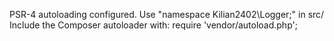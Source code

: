 PSR-4 autoloading configured. Use "namespace Kilian2402\Logger;" in src/
Include the Composer autoloader with: require 'vendor/autoload.php';
